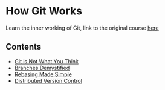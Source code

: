 # How Git Works

Learn the inner working of Git, link to the original course [here](https://www.pluralsight.com/courses/how-git-works)

## Contents

- [Git is Not What You Think](Git_is_Not_What_You_Think.md)
- [Branches Demystified](Branches_Demystified.md)
- [Rebasing Made Simple](Rebasing_Made_Simple.md)
- [Distributed Version Control](Distributed_Version_Control.md)
